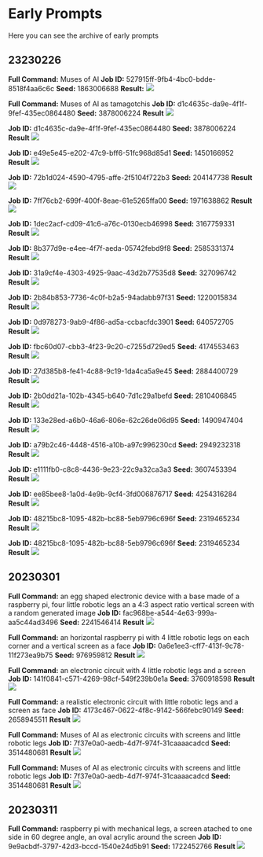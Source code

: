 # Early Prompts

Here you can see the archive of early prompts

## 23230226

**Full Command:** Muses of AI
**Job ID:** 527915ff-9fb4-4bc0-bdde-8518f4aa6c6c
**Seed:** 1863006688
**Result:** ![](https://cdn.midjourney.com/527915ff-9fb4-4bc0-bdde-8518f4aa6c6c/grid_0.png)

**Full Command:** Muses of AI as tamagotchis
**Job ID:** d1c4635c-da9e-4f1f-9fef-435ec0864480
**Seed:** 3878006224
**Result**
![](https://cdn.midjourney.com/d1c4635c-da9e-4f1f-9fef-435ec0864480/grid_0.png)

**Job ID:** d1c4635c-da9e-4f1f-9fef-435ec0864480
**Seed:** 3878006224
**Result**
![](https://cdn.midjourney.com/66f8a55d-048b-4ad4-92e2-68d4899e7a78/grid_0.png)

**Job ID:** e49e5e45-e202-47c9-bff6-51fc968d85d1
**Seed:** 1450166952
**Result**
![](https://cdn.midjourney.com/e49e5e45-e202-47c9-bff6-51fc968d85d1/grid_0.png)

**Job ID:** 72b1d024-4590-4795-affe-2f5104f722b3
**Seed:** 204147738
**Result**
![](https://cdn.midjourney.com/72b1d024-4590-4795-affe-2f5104f722b3/grid_0.png)

**Job ID:** 7ff76cb2-699f-400f-8eae-61e5265ffa00
**Seed:** 1971638862
**Result**
![](https://cdn.midjourney.com/7ff76cb2-699f-400f-8eae-61e5265ffa00/grid_0.png)

**Job ID:** 1dec2acf-cd09-41c6-a76c-0130ecb46998
**Seed:** 3167759331
**Result**
![](https://cdn.midjourney.com/1dec2acf-cd09-41c6-a76c-0130ecb46998/grid_0.png)

**Job ID:** 8b377d9e-e4ee-4f7f-aeda-05742febd9f8
**Seed:** 2585331374
**Result**
![](https://cdn.midjourney.com/8b377d9e-e4ee-4f7f-aeda-05742febd9f8/grid_0.png)

**Job ID:** 31a9cf4e-4303-4925-9aac-43d2b77535d8
**Seed:** 327096742
**Result**
![](https://cdn.midjourney.com/31a9cf4e-4303-4925-9aac-43d2b77535d8/grid_0.png)

**Job ID:** 2b84b853-7736-4c0f-b2a5-94adabb97f31
**Seed:** 1220015834
**Result**
![](https://cdn.midjourney.com/2b84b853-7736-4c0f-b2a5-94adabb97f31/grid_0.png)

**Job ID:** 0d978273-9ab9-4f86-ad5a-ccbacfdc3901
**Seed:** 640572705
**Result**
![](https://cdn.midjourney.com/0d978273-9ab9-4f86-ad5a-ccbacfdc3901/grid_0.png)

**Job ID:** fbc60d07-cbb3-4f23-9c20-c7255d729ed5
**Seed:** 4174553463
**Result**
![](https://cdn.midjourney.com/fbc60d07-cbb3-4f23-9c20-c7255d729ed5/grid_0.png)

**Job ID:** 27d385b8-fe41-4c88-9c19-1da4ca5a9e45
**Seed:** 2884400729
**Result**
![](https://cdn.midjourney.com/27d385b8-fe41-4c88-9c19-1da4ca5a9e45/grid_0.png)

**Job ID:** 2b0dd21a-102b-4345-b640-7d1c29a1befd
**Seed:** 2810406845
**Result**
![](https://cdn.midjourney.com/2b0dd21a-102b-4345-b640-7d1c29a1befd/grid_0.png)

**Job ID:** 133e28ed-a6b0-46a6-806e-62c26de06d95
**Seed:** 1490947404
**Result**
![](https://cdn.midjourney.com/133e28ed-a6b0-46a6-806e-62c26de06d95/grid_0.png)

**Job ID:** a79b2c46-4448-4516-a10b-a97c996230cd
**Seed:** 2949232318
**Result**
![](https://cdn.midjourney.com/a79b2c46-4448-4516-a10b-a97c996230cd/grid_0.png)

**Job ID:** e1111fb0-c8c8-4436-9e23-22c9a32ca3a3
**Seed:** 3607453394
**Result**
![](https://cdn.midjourney.com/e1111fb0-c8c8-4436-9e23-22c9a32ca3a3/grid_0.png)

**Job ID:** ee85bee8-1a0d-4e9b-9cf4-3fd006876717
**Seed:** 4254316284
**Result**
![](https://cdn.midjourney.com/ee85bee8-1a0d-4e9b-9cf4-3fd006876717/grid_0.png)

**Job ID:** 48215bc8-1095-482b-bc88-5eb9796c696f
**Seed:** 2319465234
**Result**
![](https://cdn.midjourney.com/48215bc8-1095-482b-bc88-5eb9796c696f/grid_0.png)

**Job ID:** 48215bc8-1095-482b-bc88-5eb9796c696f
**Seed:** 2319465234
**Result**
![](https://cdn.midjourney.com/48215bc8-1095-482b-bc88-5eb9796c696f/grid_0.png)

## 20230301

**Full Command:** an egg shaped electronic device with a base made of a raspberry pi, four little robotic legs an a 4:3 aspect ratio vertical screen with a random generated image
**Job ID:** fac968be-a544-4e63-999a-aa5c44ad3496
**Seed:** 2241546414
**Result**
![](https://cdn.midjourney.com/fac968be-a544-4e63-999a-aa5c44ad3496/grid_0.png)

**Full Command:** an horizontal raspberry pi with 4 little robotic legs on each corner and a vertical screen as a face
**Job ID:** 0a6e1ee3-cff7-413f-9c78-11f273ea9b75
**Seed:** 976959812
**Result**
![](https://cdn.midjourney.com/0a6e1ee3-cff7-413f-9c78-11f273ea9b75/grid_0.png)

**Full Command:** an electronic circuit with 4 little robotic legs and a screen
**Job ID:** 141f0841-c571-4269-98cf-549f239b0e1a
**Seed:** 3760918598
**Result**
![](https://cdn.midjourney.com/141f0841-c571-4269-98cf-549f239b0e1a/grid_0.png)

**Full Command:** a realistic electronic circuit with little robotic legs and a screen as face
**Job ID:** 4173c467-0622-4f8c-9142-566febc90149
**Seed:** 2658945511
**Result**
![](https://cdn.midjourney.com/4173c467-0622-4f8c-9142-566febc90149/grid_0.png)

**Full Command:** Muses of AI as electronic circuits with screens and little robotic legs
**Job ID:** 7f37e0a0-aedb-4d7f-974f-31caaaacadcd
**Seed:** 3514480681
**Result**
![](https://cdn.midjourney.com/7f37e0a0-aedb-4d7f-974f-31caaaacadcd/grid_0.png)

**Full Command:** Muses of AI as electronic circuits with screens and little robotic legs
**Job ID:** 7f37e0a0-aedb-4d7f-974f-31caaaacadcd
**Seed:** 3514480681
**Result**
![](https://cdn.midjourney.com/7f37e0a0-aedb-4d7f-974f-31caaaacadcd/grid_0.png)

## 20230311

**Full Command:** raspberry pi with mechanical legs, a screen atached to one side in 60 degree angle, an oval acrylic around the screen
**Job ID:** 9e9acbdf-3797-42d3-bccd-1540e24d5b91
**Seed:** 1722452766
**Result**
![](https://cdn.midjourney.com/9e9acbdf-3797-42d3-bccd-1540e24d5b91/grid_0.png)
